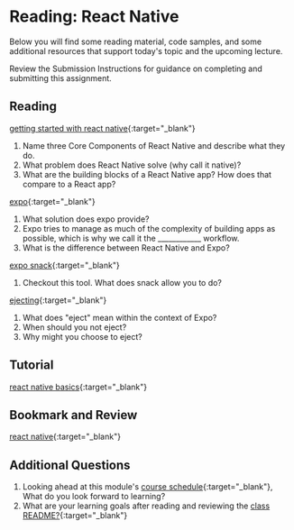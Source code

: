 # Reading: React Native

Below you will find some reading material, code samples, and some additional resources that support today's topic and the upcoming lecture.

Review the Submission Instructions for guidance on completing and submitting this assignment.

## Reading

[getting started with react native](https://facebook.github.io/react-native/docs/getting-started){:target="_blank"}

1. Name three Core Components of React Native and describe what they do.
1. What problem does React Native solve (why call it native)?  
1. What are the building blocks of a React Native app?  How does that compare to a React app?

[expo](https://expo.io/){:target="_blank"}

1. What solution does expo provide?
1. Expo tries to manage as much of the complexity of building apps as possible, which is why we call it the ____________ workflow.
1. What is the difference between React Native and Expo?
<!-- Mix it up! Create the questions with pointed answers, fill in the blank, or opinion/open ended -->

[expo snack](https://snack.expo.io/){:target="_blank"}

1.  Checkout this tool.  What does snack allow you to do?  

[ejecting](https://docs.expo.io/versions/latest/expokit/eject){:target="_blank"}

1. What does "eject" mean within the context of Expo?
1. When should you not eject?
1. Why might you choose to eject?

<!-- Mix it up! Create the questions with pointed answers, fill in the blank, or opinion/open ended -->

## Tutorial

[react native basics](https://facebook.github.io/react-native/docs/tutorial){:target="_blank"}

## Bookmark and Review

[react native](https://facebook.github.io/react-native/){:target="_blank"}

## Additional Questions

1. Looking ahead at this module's [course schedule](../#module-9){:target="_blank"}, What do you look forward to learning?
1. What are your learning goals after reading and reviewing the [class README?](./){:target="_blank"}

